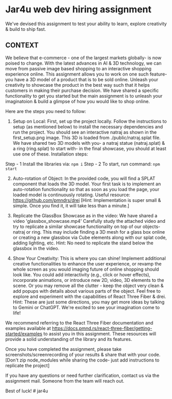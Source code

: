 # Jar4u web dev hiring assignment

We've devised this assignment to test your ability to learn, explore creativity & build to ship fast.

## CONTEXT 
We believe that e-commerce - one of the largest markets globally- is now poised to change. With the latest advances in AI & 3D technology, we can move from passive image based shopping to an interactive shopping experience online. This assignment allows you to work on one such feature- you have a 3D model of a product that is to be sold online. Unleash your creativity to showcase the product in the best way such that it helps customers in making their purchase decision. We have shared a specific functionality to get you started but the main assignment is to unleash your imaginatoion & build a glimpse of how you would like to shop online.

Here are the steps you need to follow:

1. Setup on Local: First, set up the project locally. Follow the instructions to setup (as mentioned below) to install the necessary dependencies and run the project. You should see an interactive natraj as shown in the first_setup.png image. This 3D is loaded from ./public/natraj.splat file. We have shared two 3D models with you- a natraj statue (natraj.splat) & a ring (ring.splat) to start with- in the final showcase, you should at least use one of these. Installation steps:

Step - 1 Install the libraries via: `npm i`
Step - 2 To start, run command: `npm start`

2. Auto-rotation of Object: In the provided code, you will find a SPLAT component that loads the 3D model. Your first task is to implement an auto-rotation functionality so that as soon as you load the page, your loaded model is continuously rotating. Useful resource: https://github.com/pmndrs/drei
[Hint: Implementation is super small & simple. Once you find it, it will take less than a minute.]

3. Replicate the GlassBox Showcase as in the video: We have shared a video 'glassbox_showcase.mp4' Carefully study the attached video and try to replicate a similar showcase functionality on top of our objects- natraj or ring. This may include finding a 3D mesh for a glass box online or creating a new glassbox via Cube elements along with our splat code, adding lighting, etc.
Hint: No need to replicate the stand below the glassbox in the video.

4. Show Your Creativity: This is where you can shine! Implement additional creative functionalities to enhance the user experience, or revamp the whole screen as you would imaging future of online shopping should look like. You could add interactivity (e.g., click or hover effects), incorporate animations, or introduce new 2D, video, 3D elements to the scene. Or you may remove all the clutter - keep the object very clean & add popups with details about various parts of the object. Feel free to explore and experiment with the capabilities of React Three Fiber & drei. 
Hint: These are just some directions, you may get more ideas by talking to Gemini or ChatGPT. We're excited to see your imagination come to life!

We recommend referring to the React Three Fiber documentation and examples available at https://docs.pmnd.rs/react-three-fiber/getting-started/examples to assist you in this assignment. These resources will provide a solid understanding of the library and its features.

Once you have completed the assignment, please take screenshots/screenrecording of your results & share that with your code. [Don't zip node_modules while sharing the code- just add instructions to replicate the project]

If you have any questions or need further clarification, contact us via the assignment mail. Someone from the team will reach out.

Best of luck!
#   j a r 4 u  
 